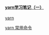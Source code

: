 
#### [yarn学习笔记（一）](guide/yarn/yarn学习笔记（一）.md)

[yarn](https://www.yarnpkg.cn/)

[yarn 常用命令](https://www.yarnpkg.cn/getting-started/usage)